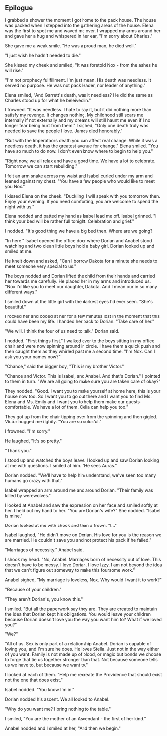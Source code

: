 ## Epilogue

I grabbed a shower the moment I got home to the pack house.  The house was packed when I stepped into the gathering areas of the house.  Elena was the first to spot me and waved me over.  I wrapped my arms around her and gave her a hug and whispered in her ear, "I'm sorry about Charles."

She gave me a weak smile.  "He was a proud man, he died well."

"I just wish he hadn't needed to die."  

She kissed my cheek and smiled, "It was foretold Nox - from the ashes he will rise."

"I'm not prophecy fullfillment.  I'm just mean.  His death was needless.  It served no purpose.  He was not pack leader, nor leader of anything."

Elena smiled, "And Garrett's death, was it needless?  He did the same as Charles stood up for what he beleived in."

I frowned.  "It was needless.  I hate to say it, but it did nothing more than satisfy my revenge.  It changes nothing.  My childhood still scars me internally if not externally and my dreams will still haunt me even if I no longer fear being hurt from them."  I sighed, "Only one death truly was needed to save the people I love.  James died honorably."

"But with the Imperataors death you can affect real change.  While it was a needless death, it has the greatest avenue for change."  Elena smiled.  "You have so much to do now.  I don't even know where to begin to help you."

"Right now, we all relax and have a good time.  We have a lot to celebrate.  Tomorrow we can start rebuilding."

I felt an arm snake across my waist and Isabel curled under my arm and leaned against my chest.  "You have a few people who would like to meet you Nox."

I kissed Elena on the cheek. "Duckling, I will speak with you tomorrow then.  Enjoy your evening.  If you need comforting, you are welcome to spend the night with us."

Elena nodded and patted my hand as Isabel lead me off.  Isabel grinned.  "I think your bed will be rather full tonight.  Celebration and grief."

I nodded.  "It's good thing we have a big bed then.  Where are we going?

"In here." Isabel opened the office door where Dorian and Anabel stood watching and two clean little boys hold a baby girl.  Dorian looked up and smiled at me.  

He knelt down and asked, "Can I borrow Dakota for a minute she needs to meet someone very special to us."

The boys nodded and Dorian lifted the child from their hands and carried her towards me carefully.  He placed her in my arms and introduced us.  "Nox I'd like you to meet our daughter, Dakota.  And I mean our in so many different ways."

I smiled down at the little girl with the darkest eyes I'd ever seen.  "She's beautiful."

I rocked her and cooed at her for a few minutes lost in the moment that this could have been my life.  I handed her back to Dorian.  "Take care of her."

"We will.  I think the four of us need to talk."  Dorian said.

I nodded.  "First things first."  I walked over to the boys sitting in my office chair and were now spinning around in circle.  I have them a quick push and then caught them as they whirled past me a second time.  "I'm Nox.  Can I ask you your names now?"

"Chance," said the bigger boy, "This is my brother Victor."

"Chance and Victor.  This is Isabel, and Anabel.  And that's Dorian."  I pointed to them in turn.  "We are all going to make sure you are taken care of okay?"

They nodded. "Good.  I want you to make yourself at home here, this is your house now too.  So I want you to go out there and I want you to find Ms. Elena and Ms. Emily and I want you to help them make our guests comfortable.  We have a lot of them.  Celia can help you too."

They got up from the chair tipping over from the spinning and then gigled. Victor hugged me tightly.  "You are so colorful."

I frowned.  "I'm sorry."

He laughed, "It's so pretty."

"Thank you."

I stood up and watched the boys leave.  I looked up and saw Dorian looking at me with questions.  I smiled at him.  "He sees Auras."

Dorian nodded.  "We'll have to help him understand, we've seen too many humans go crazy with that."

Isabel wrapped an arm around me and around Dorian.  "Their family was killed by werewolves."

I looked at Anabel and saw the expression on her face and smiled softly at her.  I held out my hand to her.  "You are Dorian's wife?"  She nodded.  "Isabel is mine."

Dorian looked at me with shock and then a frown.  "I..."

Isabel laughed, "He didn't move on Dorian.  His love for you is the reason we are married.  He couldn't save you and not protect his pack if he failed."

"Marriages of necessity."  Anabel said.

I shook my head.  "No, Anabel.  Marriages born of necessity out of love.  This doesn't have to be messy. I love Dorian.  I love Izzy.  I am not beyond the idea that we can't figure out someway to make this foursome work."

Anabel sighed, "My marriage is loveless, Nox.  Why would I want it to work?"

"Because of your children."

"They aren't Dorian's, you know this."

I smiled. "But all the paperwork say they are.  They are created to maintain the idea that Dorian kept his obligations.  You would leave your children because Dorian doesn't love you the way you want him to?  What if we loved you?"

"We?"

"All of us.  Sex is only part of a relationship Anabel.  Dorian is capable of loving you, and I'm sure he does.  He loves Stella.  Just not in the way either of you want.  Family is not made up of blood, or magic but bonds we choose to forge that tie us together stronger than that.  Not because someone tells us we have to, but because we want to."

I looked at each of them. "Help me recreate the Providence that should exist not the one that does exist."  

Isabel nodded.  "You know I'm in."

Dorian nodded his ascent.  We all looked to Anabel.

"Why do you want me?  I bring nothing to the table."

I smiled, "You are the mother of an Ascendant - the first of her kind."

Anabel nodded and I smiled at her, "And then we begin."